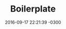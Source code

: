 ---
layout: 'article'
title: 'Boilerplate'
date: 2016-09-17 22:21:39 -0300
image: 'abc.jpg'
color: 'gray, green, blue, yellow, red, purple, orange'
bg-color: 'gray, green, blue, yellow, red, purple, orange, white'
magic: 'grow, crazy, trade, explode'
tags: 'a, b, c, d, e, f, g, h'
categories: 'php, js, java, unix, life'
kind: 'project, article'
sizer: 'two-four, half'
---